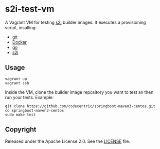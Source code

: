 # s2i-test-vm

A Vagrant VM for testing [s2i](https://github.com/openshift/source-to-image) builder images.
It executes a provisioning script, insalling:

* [git](https://git-scm.com)
* [Docker](http://docker.io)
* [go](http://golang.org)
* [s2i](https://github.com/openshift/source-to-image)

## Usage

```shell
vagrant up
vagrant ssh
```

Inside the VM, clone the builder image repository you want to test an then run your tests. Example:

```shell
git clone https://github.com/codecentric/springboot-maven3-centos.git
cd springboot-maven3-centos
sudo make test
```

## Copyright

Released under the Apache License 2.0. See the [LICENSE](https://github.com/codecentric/s2i-test-vm/blob/master/LICENSE) file.
